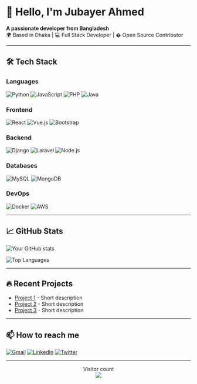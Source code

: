 # 👋 Hello, I'm Jubayer Ahmed

**A passionate developer from Bangladesh**  
🌍 Based in Dhaka | 💻 Full Stack Developer | � Open Source Contributor  

---

## 🛠️ Tech Stack

### Languages
![Python](https://img.shields.io/badge/-Python-3776AB?style=flat&logo=python&logoColor=white)
![JavaScript](https://img.shields.io/badge/-JavaScript-F7DF1E?style=flat&logo=javascript&logoColor=black)
![PHP](https://img.shields.io/badge/-PHP-777BB4?style=flat&logo=php&logoColor=white)
![Java](https://img.shields.io/badge/-Java-007396?style=flat&logo=java&logoColor=white)

### Frontend
![React](https://img.shields.io/badge/-React-61DAFB?style=flat&logo=react&logoColor=black)
![Vue.js](https://img.shields.io/badge/-Vue.js-4FC08D?style=flat&logo=vue.js&logoColor=white)
![Bootstrap](https://img.shields.io/badge/-Bootstrap-7952B3?style=flat&logo=bootstrap&logoColor=white)

### Backend
![Django](https://img.shields.io/badge/-Django-092E20?style=flat&logo=django&logoColor=white)
![Laravel](https://img.shields.io/badge/-Laravel-FF2D20?style=flat&logo=laravel&logoColor=white)
![Node.js](https://img.shields.io/badge/-Node.js-339933?style=flat&logo=node.js&logoColor=white)

### Databases
![MySQL](https://img.shields.io/badge/-MySQL-4479A1?style=flat&logo=mysql&logoColor=white)
![MongoDB](https://img.shields.io/badge/-MongoDB-47A248?style=flat&logo=mongodb&logoColor=white)

### DevOps
![Docker](https://img.shields.io/badge/-Docker-2496ED?style=flat&logo=docker&logoColor=white)
![AWS](https://img.shields.io/badge/-AWS-232F3E?style=flat&logo=amazon-aws&logoColor=white)

---

## 📈 GitHub Stats

![Your GitHub stats](https://github-readme-stats.vercel.app/api?username=HXXJUBAYER&show_icons=true&theme=radical)

![Top Languages](https://github-readme-stats.vercel.app/api/top-langs/?username=HXXJUBAYER&layout=compact&theme=radical)

---

## 🔥 Recent Projects

- [Project 1](https://github.com/HXXJUBAYER/project1) - Short description
- [Project 2](https://github.com/HXXJUBAYER/project2) - Short description
- [Project 3](https://github.com/HXXJUBAYER/project3) - Short description

---

## 📫 How to reach me

[![Gmail](https://img.shields.io/badge/-Gmail-D14836?style=flat&logo=gmail&logoColor=white)](mailto:your.email@gmail.com)
[![LinkedIn](https://img.shields.io/badge/-LinkedIn-0077B5?style=flat&logo=linkedin&logoColor=white)](https://linkedin.com/in/yourprofile)
[![Twitter](https://img.shields.io/badge/-Twitter-1DA1F2?style=flat&logo=twitter&logoColor=white)](https://twitter.com/yourhandle)

---

<p align="center"> 
  Visitor count<br>
  <img src="https://profile-counter.glitch.me/HXXJUBAYER/count.svg" />
</p>
